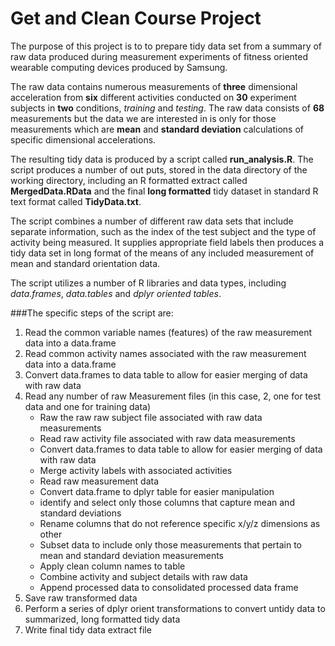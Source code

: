 Get and Clean Course Project
============================

The purpose of this project is to to prepare tidy data set from a summary of raw data produced during measurement experiments of fitness oriented wearable computing devices produced by Samsung.

The raw data contains numerous measurements of **three** dimensional acceleration from **six** different activities conducted on **30** experiment subjects in **two** conditions, *training* and *testing*.   The raw data consists of **68** measurements but the data we are interested in is only for those measurements which are **mean** and **standard deviation** calculations of specific dimensional accelerations.

The resulting tidy data is produced by a script called **run_analysis.R**.   The script produces a number of out puts, stored in the data directory of the working directory, including an R formatted extract called **MergedData.RData** and the final **long formatted** tidy dataset in standard R text format called **TidyData.txt**.

The script combines a number of different raw data sets that include separate information, such as the index of the test subject and the type of activity being measured. It  supplies appropriate field labels then produces a tidy data set in long format of the means of any included measurement of mean and standard orientation data.

The script utilizes a number of R libraries and data types, including *data.frames*, *data.tables* and *dplyr oriented tables*.

###The specific steps of the script are:

1.  Read the common variable names (features)  of the raw measurement data into a data.frame
2.  Read common activity names associated with the raw measurement data into a data.frame
3.  Convert data.frames to data table to allow for easier merging of data with raw data
4.  Read any number of raw Measurement files (in this case, 2, one for test data and one for training data)
    +   Raw the raw raw subject file associated with raw data measurements
    +   Read raw activity file associated with raw data measurements
    +   Convert data.frames to data table to allow for easier merging of data with raw data
    +   Merge activity labels with associated activities
    +   Read raw measurement data
    +   Convert data.frame to dplyr table for easier manipulation
    +   identify and select only those columns that capture mean and standard deviations
    +   Rename columns that do not reference specific x/y/z dimensions as other
    +   Subset data to include only those measurements that pertain to mean and standard deviation measurements
    +   Apply clean column names to table
    +   Combine activity and subject details with raw data
    +   Append processed data to consolidated processed data frame
5. Save raw transformed data 
6. Perform a series of dplyr orient transformations to convert untidy data to summarized, long formatted tidy data
7.  Write final tidy data extract file

 
